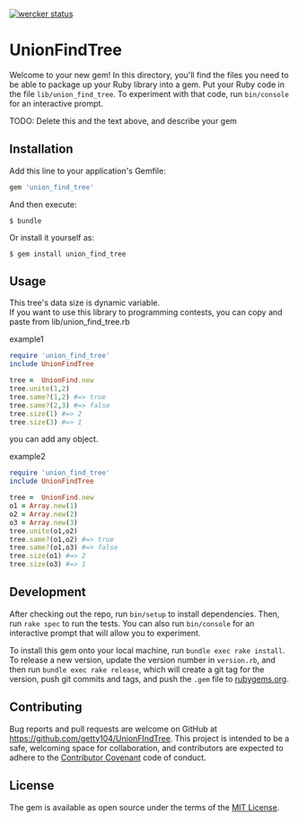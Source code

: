 [![wercker status](https://app.wercker.com/status/71ca0846f5e839b6841e1f44cf3cfb15/m/master "wercker status")](https://app.wercker.com/project/byKey/71ca0846f5e839b6841e1f44cf3cfb15)

# UnionFindTree

Welcome to your new gem! In this directory, you'll find the files you need to be able to package up your Ruby library into a gem. Put your Ruby code in the file `lib/union_find_tree`. To experiment with that code, run `bin/console` for an interactive prompt.

TODO: Delete this and the text above, and describe your gem

## Installation

Add this line to your application's Gemfile:

```ruby
gem 'union_find_tree'
```

And then execute:

    $ bundle

Or install it yourself as:

    $ gem install union_find_tree

## Usage
This tree's data size is dynamic variable.  
If you want to use this library to programming contests, you can copy and paste from lib/union_find_tree.rb

example1
```ruby
require 'union_find_tree'
include UnionFindTree

tree =  UnionFind.new
tree.unite(1,2)
tree.same?(1,2) #=> true
tree.same?(2,3) #=> false
tree.size(1) #=> 2
tree.size(3) #=> 1

```

you can add any object.

example2
```ruby
require 'union_find_tree'
include UnionFindTree

tree =  UnionFind.new
o1 = Array.new(1)
o2 = Array.new(2)
o3 = Array.new(3)
tree.unite(o1,o2)
tree.same?(o1,o2) #=> true
tree.same?(o1,o3) #=> false
tree.size(o1) #=> 2
tree.size(o3) #=> 1

```

 
## Development

After checking out the repo, run `bin/setup` to install dependencies. Then, run `rake spec` to run the tests. You can also run `bin/console` for an interactive prompt that will allow you to experiment.

To install this gem onto your local machine, run `bundle exec rake install`. To release a new version, update the version number in `version.rb`, and then run `bundle exec rake release`, which will create a git tag for the version, push git commits and tags, and push the `.gem` file to [rubygems.org](https://rubygems.org).

## Contributing

Bug reports and pull requests are welcome on GitHub at https://github.com/getty104/UnionFIndTree. This project is intended to be a safe, welcoming space for collaboration, and contributors are expected to adhere to the [Contributor Covenant](http://contributor-covenant.org) code of conduct.


## License

The gem is available as open source under the terms of the [MIT License](http://opensource.org/licenses/MIT).
